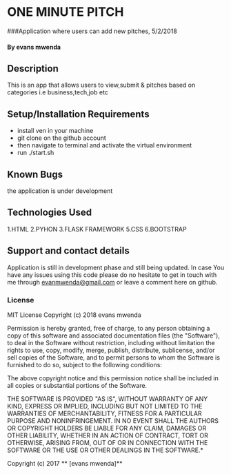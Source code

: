 # ONE MINUTE PITCH
###Application where users can add new pitches, 5/2/2018
#### By **evans mwenda**
## Description
This is an app that allows users to view,submit & pitches based on categories
i.e business,tech,job etc
## Setup/Installation Requirements
* install ven in your machine
* git clone on the github account
* then navigate to terminal and activate the virtual environment
* run ./start.sh

## Known Bugs
the application is under development 
## Technologies Used
1.HTML
2.PYHON
3.FLASK FRAMEWORK
5.CSS
6.BOOTSTRAP
## Support and contact details
Application is still in development phase and still being updated. In case You have any issues using this code please do no hesitate to get in touch with me through evanmwenda@gmail.com or leave a comment here on github.


### License
MIT License
Copyright (c) 2018 evans mwenda

Permission is hereby granted, free of charge, to any person obtaining a copy of this software and associated documentation files (the "Software"), to deal in the Software without restriction, including without limitation the rights to use, copy, modify, merge, publish, distribute, sublicense, and/or sell copies of the Software, and to permit persons to whom the Software is furnished to do so, subject to the following conditions:

The above copyright notice and this permission notice shall be included in all copies or substantial portions of the Software.

THE SOFTWARE IS PROVIDED "AS IS", WITHOUT WARRANTY OF ANY KIND, EXPRESS OR IMPLIED, INCLUDING BUT NOT LIMITED TO THE WARRANTIES OF MERCHANTABILITY, FITNESS FOR A PARTICULAR PURPOSE AND NONINFRINGEMENT. IN NO EVENT SHALL THE AUTHORS OR COPYRIGHT HOLDERS BE LIABLE FOR ANY CLAIM, DAMAGES OR OTHER LIABILITY, WHETHER IN AN ACTION OF CONTRACT, TORT OR OTHERWISE, ARISING FROM, OUT OF OR IN CONNECTION WITH THE SOFTWARE OR THE USE OR OTHER DEALINGS IN THE SOFTWARE.*

Copyright (c) 2017 ** [evans mwenda]**
